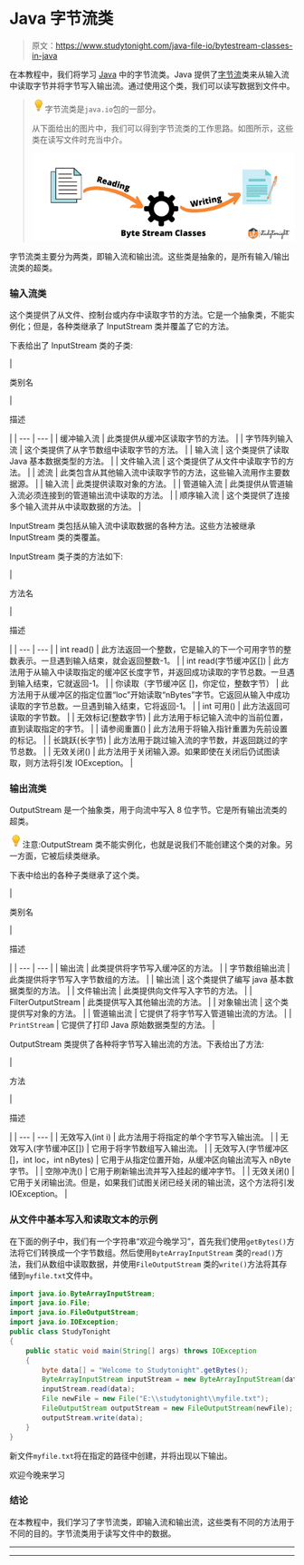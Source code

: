 # Java 字节流类

> 原文：<https://www.studytonight.com/java-file-io/bytestream-classes-in-java>

在本教程中，我们将学习 [Java](https://www.studytonight.com/java/) 中的字节流类。Java 提供了[字节流](https://www.studytonight.com/java/java-io-stream.php)类来从输入流中读取字节并将字节写入输出流。通过使用这个类，我们可以读写数据到文件中。

> ![enlightened](img/bcefbc0bebd753ed2a05f55c0b74d9f0.png "enlightened")字节流类是`java.io`包的一部分。
> 
> 从下面给出的图片中，我们可以得到字节流类的工作思路。如图所示，这些类在读写文件时充当中介。
> 
> ![Byte Stream Classes in Java : studytonight](img/2ad06dfbb8a5062167e37fc10e7a6234.png)

字节流类主要分为两类，即输入流和输出流。这些类是抽象的，是所有输入/输出流类的超类。

### 输入流类

这个类提供了从文件、控制台或内存中读取字节的方法。它是一个抽象类，不能实例化；但是，各种类继承了 InputStream 类并覆盖了它的方法。

下表给出了 InputStream 类的子类:

| 

类别名

 | 

描述

 |
| --- | --- |
| 缓冲输入流 | 此类提供从缓冲区读取字节的方法。 |
| 字节阵列输入流 | 这个类提供了从字节数组中读取字节的方法。 |
| 输入流 | 这个类提供了读取 Java 基本数据类型的方法。 |
| 文件输入流 | 这个类提供了从文件中读取字节的方法。 |
| 滤流 | 此类包含从其他输入流中读取字节的方法，这些输入流用作主要数据源。 |
| 输入流 | 此类提供读取对象的方法。 |
| 管道输入流 | 此类提供从管道输入流必须连接到的管道输出流中读取的方法。 |
| 顺序输入流 | 这个类提供了连接多个输入流并从中读取数据的方法。 |

InputStream 类包括从输入流中读取数据的各种方法。这些方法被继承 InputStream 类的类覆盖。

InputStream 类子类的方法如下:

| 

方法名

 | 

描述

 |
| --- | --- |
| int read() | 此方法返回一个整数，它是输入的下一个可用字节的整数表示。一旦遇到输入结束，就会返回整数-1。 |
| int read(字节缓冲区[]) | 此方法用于从输入中读取指定的缓冲区长度字节，并返回成功读取的字节总数。一旦遇到输入结束，它就返回-1。 |
| 你读取（字节缓冲区 []，你定位，整数字节） | 此方法用于从缓冲区的指定位置“loc”开始读取“nBytes”字节。它返回从输入中成功读取的字节总数。一旦遇到输入结束，它将返回-1。 |
| int 可用() | 此方法返回可读取的字节数。 |
| 无效标记(整数字节) | 此方法用于标记输入流中的当前位置，直到读取指定的字节。 |
| 请参阅重置() | 此方法用于将输入指针重置为先前设置的标记。 |
| 长跳跃(长字节) | 此方法用于跳过输入流的字节数，并返回跳过的字节总数。 |
| 无效关闭() | 此方法用于关闭输入源。如果即使在关闭后仍试图读取，则方法将引发 IOException。 |

### 输出流类

OutputStream 是一个抽象类，用于向流中写入 8 位字节。它是所有输出流类的超类。

![enlightened](img/bcefbc0bebd753ed2a05f55c0b74d9f0.png "enlightened")注意:OutputStream 类不能实例化，也就是说我们不能创建这个类的对象。另一方面，它被后续类继承。

下表中给出的各种子类继承了这个类。

| 

类别名

 | 

描述

 |
| --- | --- |
| 输出流 | 此类提供将字节写入缓冲区的方法。 |
| 字节数组输出流 | 此类提供将字节写入字节数组的方法。 |
| 输出流 | 这个类提供了编写 java 基本数据类型的方法。 |
| 文件输出流 | 此类提供向文件写入字节的方法。 |
| FilterOutputStream | 此类提供写入其他输出流的方法。 |
| 对象输出流 | 这个类提供写对象的方法。 |
| 管道输出流 | 它提供了将字节写入管道输出流的方法。 |
| `PrintStream` | 它提供了打印 Java 原始数据类型的方法。 |

OutputStream 类提供了各种将字节写入输出流的方法。下表给出了方法:

| 

方法

 | 

描述

 |
| --- | --- |
| 无效写入(int i) | 此方法用于将指定的单个字节写入输出流。 |
| 无效写入(字节缓冲区[]) | 它用于将字节数组写入输出流。 |
| 无效写入(字节缓冲区[]，int loc，int nBytes) | 它用于从指定位置开始，从缓冲区向输出流写入 nByte 字节。 |
| 空隙冲洗() | 它用于刷新输出流并写入挂起的缓冲字节。 |
| 无效关闭() | 它用于关闭输出流。但是，如果我们试图关闭已经关闭的输出流，这个方法将引发 IOException。 |

### 从文件中基本写入和读取文本的示例

在下面的例子中，我们有一个字符串“欢迎今晚学习”，首先我们使用`getBytes()`方法将它们转换成一个字节数组。然后使用`ByteArrayInputStream` 类的`read()`方法，我们从数组中读取数据，并使用`FileOutputStream` 类的`write()`方法将其存储到`myfile.txt`文件中。

```java
import java.io.ByteArrayInputStream;
import java.io.File;
import java.io.FileOutputStream;
import java.io.IOException;
public class StudyTonight 
{
	public static void main(String[] args) throws IOException 
	{  
		byte data[] = "Welcome to Studytonight".getBytes();  
		ByteArrayInputStream inputStream = new ByteArrayInputStream(data);  
		inputStream.read(data);  
		File newFile = new File("E:\\studytonight\\myfile.txt");  
		FileOutputStream outputStream = new FileOutputStream(newFile);  
		outputStream.write(data);
	}  
}
```

新文件`myfile.txt`将在指定的路径中创建，并将出现以下输出。

欢迎今晚来学习

### 结论

在本教程中，我们学习了字节流类，即输入流和输出流，这些类有不同的方法用于不同的目的。字节流类用于读写文件中的数据。

* * *

* * *